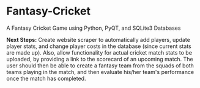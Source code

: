 # Fantasy-Cricket
A Fantasy Cricket Game using Python, PyQT, and SQLite3 Databases

**Next Steps:**
Create website scraper to automatically add players, update player stats, and change player costs in the database (since current stats are made up).
Also, allow functionality for actual cricket match stats to be uploaded, by providing a link to the scorecard of an upcoming match. The user should then be able to create a fantasy team from the squads of both teams playing in the match, and then evaluate his/her team's performance once the match has completed.
